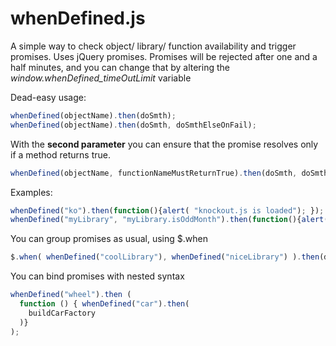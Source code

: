 # whenDefined.js
A simple way to check object/ library/ function availability and trigger promises. Uses jQuery promises. Promises will be rejected after one and a half minutes, and you can change that by altering the <i>window.whenDefined_timeOutLimit</i> variable

Dead-easy usage:
  ```javascript
  whenDefined(objectName).then(doSmth);
  whenDefined(objectName).then(doSmth, doSmthElseOnFail);
  ```
  
With the <b>second parameter</b> you can ensure that the promise resolves only if a method returns true. 
  ```javascript
  whenDefined(objectName, functionNameMustReturnTrue).then(doSmth, doSmthElse);
  ```
  
Examples: </br>
```javascript
whenDefined("ko").then(function(){alert( "knockout.js is loaded"); }); 
whenDefined("myLibrary", "myLibrary.isOddMonth").then(function(){alert( "myLibrary is loaded & it's an odd month"); });
```

You can group promises as usual, using $.when
```javascript
$.when( whenDefined("coolLibrary"), whenDefined("niceLibrary") ).then(doSmthFn);
```

You can bind promises with nested syntax
```javascript
whenDefined("wheel").then (
  function () { whenDefined("car").then(
    buildCarFactory
  )}
);
```
